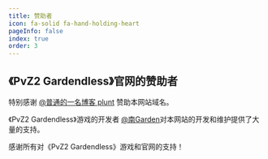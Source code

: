 ```yaml
---
title: 赞助者
icon: fa-solid fa-hand-holding-heart
pageInfo: false
index: true
order: 3
---
```


## 《PvZ2 Gardendless》官网的赞助者

特别感谢 <HopeIcon icon="fa-brands fa-bilibili"/> [@普通的一名博客 plunt](https://space.bilibili.com/451272694) 赞助本网站域名。

《PvZ2 Gardendless》游戏的开发者 <HopeIcon icon="fa-brands fa-bilibili"/> [@南Garden](https://space.bilibili.com/355909245)对本网站的开发和维护提供了大量的支持。

感谢所有对《PvZ2 Gardendless》游戏和官网的支持！